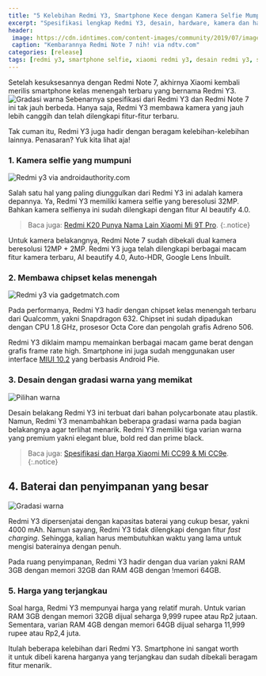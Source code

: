 ```yaml
---
title: "5 Kelebihan Redmi Y3, Smartphone Kece dengan Kamera Selfie Mumpuni"
excerpt: "Spesifikasi lengkap Redmi Y3, desain, hardware, kamera dan harga ponsel cerdas terbaru dari Xiaomi"
header:
 image: https://cdn.idntimes.com/content-images/community/2019/07/images-2-bf5a4a28f1ed4b1b9d8deb89af914f23.jpeg
 caption: "Kembarannya Redmi Note 7 nih! via ndtv.com"
categories: [release]
tags: [redmi y3, smartphone selfie, xiaomi redmi y3, desain redmi y3, spesifikasi redmi y3]
---
```


Setelah kesuksesannya dengan Redmi Note 7, akhirnya Xiaomi kembali merilis smartphone kelas menengah terbaru yang bernama Redmi Y3.![Gradasi warna](https://cdn.idntimes.com/content-images/post/20190704/redmi-y3-a-14ef7bfe0e71886ee73e5f44d4d04949.jpg) Sebenarnya spesifikasi dari Redmi Y3 dan Redmi Note 7 ini tak jauh berbeda. Hanya saja, Redmi Y3 membawa kamera yang jauh lebih canggih dan telah dilengkapi fitur-fitur terbaru.

Tak cuman itu, Redmi Y3 juga hadir dengan beragam kelebihan-kelebihan lainnya. Penasaran? Yuk kita lihat aja!

### 1. Kamera selfie yang mumpuni

![Redmi y3 via androidauthority.com](https://cdn.idntimes.com/content-images/community/2019/07/redmi-y3-e-768x432-58feae587675d7b3b60b3d747c88ac5c.jpg)

Salah satu hal yang paling diunggulkan dari Redmi Y3 ini adalah kamera depannya. Ya, Redmi Y3 memiliki kamera selfie yang beresolusi 32MP. Bahkan kamera selfienya ini sudah dilengkapi dengan fitur AI beautify 4.0.

> Baca juga: [Redmi K20 Punya Nama Lain Xiaomi Mi 9T Pro](https://mi.knoacc.org/redmi-k20-pro-dirilis-sebagai-mi-9t-di-pasar-global).
{:.notice}

Untuk kamera belakangnya, Redmi Note 7 sudah dibekali dual kamera beresolusi 12MP + 2MP. Redmi Y3 juga telah dilengkapi berbagai macam fitur kamera terbaru, AI beautify 4.0, Auto-HDR, Google Lens Inbuilt.

### 2. Membawa chipset kelas menengah

![Redmi y3 via gadgetmatch.com](https://cdn.idntimes.com/content-images/post/20190704/redmi-y3-cc599ceb3d0d639f5de5600bf87a6b78.jpg)

Pada performanya, Redmi Y3 hadir dengan chipset kelas menengah terbaru dari Qualcomm, yakni Snapdragon 632. Chipset ini sudah dipadukan dengan CPU 1.8 GHz, prosesor Octa Core dan pengolah grafis Adreno 506.

Redmi Y3 diklaim mampu memainkan berbagai macam game berat dengan grafis frame rate high. Smartphone ini juga sudah menggunakan user interface [MIUI 10.2](https://mi.knoacc.org/update-terbaru-MIUI-10-stabil) yang berbasis Android Pie.

### 3. Desain dengan gradasi warna yang memikat

![Pilihan warna](https://cdn.idntimes.com/content-images/community/2019/07/images-4-ce19ba6330cbdf775d1053db90a3d9da.jpeg)

Desain belakang Redmi Y3 ini terbuat dari bahan polycarbonate atau plastik. Namun, Redmi Y3 menambahkan beberapa gradasi warna pada bagian belakangnya agar terlihat menarik. Redmi Y3 memiliki tiga varian warna yang premium yakni elegant blue, bold red dan prime black.

> Baca juga: [Spesifikasi dan Harga Xiaomi Mi CC99 & Mi CC9e](https://mi.knoacc.org/xiaomi-mi-cc9-dan-mk-cc9e-resmi-rilis).
{:.notice}

## 4. Baterai dan penyimpanan yang besar

![Gradasi warna](https://cdn.idntimes.com/content-images/post/20190704/redmi-y3-a-14ef7bfe0e71886ee73e5f44d4d04949.jpg)

Redmi Y3 dipersenjatai dengan kapasitas baterai yang cukup besar, yakni 4000 mAh. Namun sayang, Redmi Y3 tidak dilengkapi dengan fitur _fast charging_. Sehingga, kalian harus membutuhkan waktu yang lama untuk mengisi baterainya dengan penuh.

Pada ruang penyimpanan, Redmi Y3 hadir dengan dua varian yakni RAM 3GB dengan memori 32GB dan RAM 4GB dengan !memori 64GB.

### 5. Harga yang terjangkau

Soal harga, Redmi Y3 mempunyai harga yang relatif murah. Untuk varian RAM 3GB dengan memori 32GB dijual seharga 9,999 rupee atau Rp2 jutaan. Sementara, varian RAM 4GB dengan memori 64GB dijual seharga 11,999 rupee atau Rp2,4 juta.

Itulah beberapa kelebihan dari Redmi Y3. Smartphone ini sangat worth it untuk dibeli karena harganya yang terjangkau dan sudah dibekali beragam fitur menarik.
